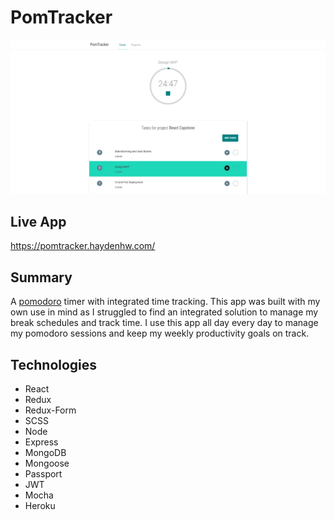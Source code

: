 # PomTracker
![App screenshot](client/public/images/pomtracker-screenshot.png)

## Live App
https://pomtracker.haydenhw.com/

## Summary
A [pomodoro](https://en.wikipedia.org/wiki/Pomodoro_Technique) timer with integrated time tracking. This app was built with my own use in mind as I
struggled to find an integrated solution to manage my break schedules and track time. I use this app all day every day to manage my pomodoro sessions and keep my weekly productivity goals on track.

## Technologies
* React
* Redux
* Redux-Form
* SCSS
* Node
* Express
* MongoDB
* Mongoose
* Passport
* JWT
* Mocha
* Heroku
